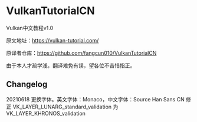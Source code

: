 # VulkanTutorialCN
Vulkan中文教程v1.0

原文地址：https://vulkan-tutorial.com/

原译者仓库：https://github.com/fangcun010/VulkanTutorialCN

由于本人才疏学浅，翻译难免有误，望各位不吝惜指正。

## Changelog

20210618 更换字体。英文字体：Monaco，中文字体：Source Han Sans CN
         修正 VK_LAYER_LUNARG_standard_validation 为 VK_LAYER_KHRONOS_validation
